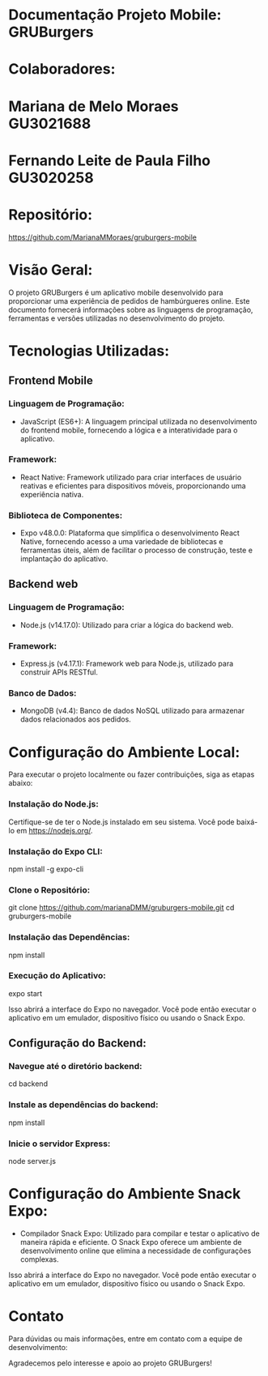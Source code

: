# Documentação Projeto Mobile: GRUBurgers

# Colaboradores:

# Mariana de Melo Moraes GU3021688

# Fernando Leite de Paula Filho GU3020258

# Repositório:
https://github.com/MarianaMMoraes/gruburgers-mobile

# Visão Geral:

O projeto GRUBurgers é um aplicativo mobile desenvolvido para proporcionar uma experiência de pedidos de hambúrgueres online. Este documento fornecerá informações sobre as linguagens de programação, ferramentas e versões utilizadas no desenvolvimento do projeto.

# Tecnologias Utilizadas:

## Frontend Mobile

### Linguagem de Programação:
- JavaScript (ES6+): A linguagem principal utilizada no desenvolvimento do frontend mobile, fornecendo a lógica e a interatividade para o aplicativo.
### Framework:
- React Native: Framework utilizado para criar interfaces de usuário reativas e eficientes para dispositivos móveis, proporcionando uma experiência nativa.
### Biblioteca de Componentes:
- Expo v48.0.0: Plataforma que simplifica o desenvolvimento React Native, fornecendo acesso a uma variedade de bibliotecas e ferramentas úteis, além de facilitar o processo de construção, teste e implantação do aplicativo.

## Backend web

### Linguagem de Programação:
- Node.js (v14.17.0): Utilizado para criar a lógica do backend web.
### Framework:
- Express.js (v4.17.1): Framework web para Node.js, utilizado para construir APIs RESTful.
### Banco de Dados:
- MongoDB (v4.4): Banco de dados NoSQL utilizado para armazenar dados relacionados aos pedidos.

# Configuração do Ambiente Local:
Para executar o projeto localmente ou fazer contribuições, siga as etapas abaixo:

### Instalação do Node.js: 
Certifique-se de ter o Node.js instalado em seu sistema. Você pode baixá-lo em https://nodejs.org/.

### Instalação do Expo CLI:

npm install -g expo-cli

### Clone o Repositório:

git clone https://github.com/marianaDMM/gruburgers-mobile.git
cd gruburgers-mobile

### Instalação das Dependências:

npm install

### Execução do Aplicativo:

expo start

Isso abrirá a interface do Expo no navegador. Você pode então executar o aplicativo em um emulador, dispositivo físico ou usando o Snack Expo.

## Configuração do Backend:

### Navegue até o diretório backend:

cd backend

### Instale as dependências do backend:

npm install

### Inicie o servidor Express:

node server.js

# Configuração do Ambiente Snack Expo:
- Compilador Snack Expo: Utilizado para compilar e testar o aplicativo de maneira rápida e eficiente. O Snack Expo oferece um ambiente de desenvolvimento online que elimina a necessidade de configurações complexas.

Isso abrirá a interface do Expo no navegador. Você pode então executar o aplicativo em um emulador, dispositivo físico ou usando o Snack Expo.

# Contato

Para dúvidas ou mais informações, entre em contato com a equipe de desenvolvimento:

Agradecemos pelo interesse e apoio ao projeto GRUBurgers!
